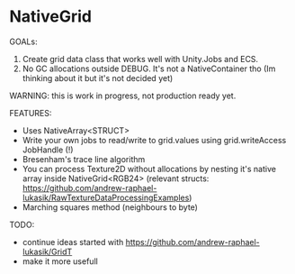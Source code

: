 # NativeGrid
GOALs:
1. Create grid data class that works well with Unity.Jobs and ECS.
2. No GC allocations outside DEBUG. It's not a NativeContainer tho (Im thinking about it but it's not decided yet)

WARNING: this is work in progress, not production ready yet.

FEATURES:
- Uses NativeArray<span><</span>STRUCT<span>></span>
- Write your own jobs to read/write to grid.values using grid.writeAccess JobHandle (!)
- Bresenham's trace line algorithm
- You can process Texture2D without allocations by nesting it's native array inside NativeGrid<span><</span>RGB24<span>></span> (relevant structs: https://github.com/andrew-raphael-lukasik/RawTextureDataProcessingExamples)
- Marching squares method (neighbours to byte)

TODO:
- continue ideas started with https://github.com/andrew-raphael-lukasik/GridT
- make it more usefull
